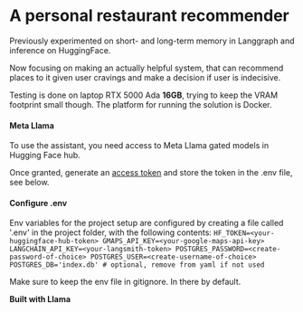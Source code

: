 # A personal restaurant recommender
Previously experimented on short- and long-term memory in Langgraph and inference on HuggingFace.

Now focusing on making an actually helpful system, that can recommend places to it given user cravings and make a decision if user is indecisive.

Testing is done on laptop RTX 5000 Ada **16GB**, trying to keep the VRAM footprint small though.
The platform for running the solution is Docker.

#### Meta Llama

To use the assistant, you need access to Meta Llama gated models in Hugging Face hub.

Once granted, generate an [access token](https://huggingface.co/docs/hub/security-tokens) and store the token in the .env file, see below.

#### Configure .env

Env variables for the project setup are configured by creating a file called '.env' in the project folder, with the following contents:
`
    HF_TOKEN=<your-huggingface-hub-token>
    GMAPS_API_KEY=<your-google-maps-api-key>
    LANGCHAIN_API_KEY=<your-langsmith-token>
    POSTGRES_PASSWORD=<create-password-of-choice>
    POSTGRES_USER=<create-username-of-choice>
    POSTGRES_DB='index.db' # optional, remove from yaml if not used
`

Make sure to keep the env file in gitignore. In there by default.



**Built with Llama**
